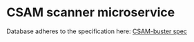 # CSAM scanner microservice

Database adheres to the specification here: [CSAM-buster spec](https://gitgud.io/lukesmithxyz/csam-buster/-/blob/master/spec/spec.md)
